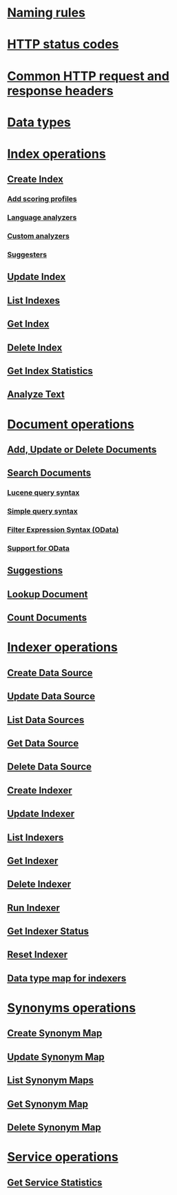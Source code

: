# [Naming rules](naming-rules.md)
# [HTTP status codes](http-status-codes.md)
# [Common HTTP request and response headers](common-http-request-and-response-headers-used-in-azure-search.md)
# [Data types](supported-data-types.md)
# [Index operations](index-operations.md)
## [Create Index](create-index.md)
### [Add scoring profiles](add-scoring-profiles-to-a-search-index.md)
### [Language analyzers](language-support.md)
### [Custom analyzers](custom-analyzers-in-azure-search.md)
### [Suggesters](suggesters.md)
## [Update Index](update-index.md)
## [List Indexes](list-indexes.md)
## [Get Index](get-index.md)
## [Delete Index](delete-index.md)
## [Get Index Statistics](get-index-statistics.md)
## [Analyze Text](test-analyzer.md)
# [Document operations](document-operations.md)
## [Add, Update or Delete Documents](addupdate-or-delete-documents.md)
## [Search Documents](search-documents.md)
### [Lucene query syntax](lucene-query-syntax-in-azure-search.md)
### [Simple query syntax](simple-query-syntax-in-azure-search.md)
### [Filter Expression Syntax (OData)](odata-expression-syntax-for-azure-search.md)
### [Support for OData](support-for-odata.md)
## [Suggestions](suggestions.md)
## [Lookup Document](lookup-document.md)
## [Count Documents](count-documents.md)
# [Indexer operations](indexer-operations.md)
## [Create Data Source](create-data-source.md)
## [Update Data Source](update-data-source.md)
## [List Data Sources](list-data-sources.md)
## [Get Data Source](get-data-source.md)
## [Delete Data Source](delete-data-source.md)
## [Create Indexer](create-indexer.md)
## [Update Indexer](update-indexer.md)
## [List Indexers](list-indexers.md)
## [Get Indexer](get-indexer.md)
## [Delete Indexer](delete-indexer.md)
## [Run Indexer](run-indexer.md)
## [Get Indexer Status](get-indexer-status.md)
## [Reset Indexer ](reset-indexer.md)
## [Data type map for indexers](data-type-map-for-indexers-in-azure-search.md)
# [Synonyms operations](synonym-map-operations.md)
## [Create Synonym Map](create-synonym-map.md)
## [Update Synonym Map](update-synonym-map.md)
## [List Synonym Maps](list-synonym-maps.md)
## [Get Synonym Map](get-synonym-map.md)
## [Delete Synonym Map](delete-synonym-map.md)
# [Service operations](service-operations.md)
## [Get Service Statistics](get-service-statistics.md)
